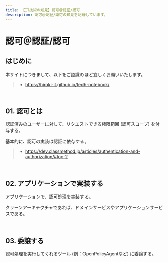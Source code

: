 ```yaml
---
title: 【IT技術の知見】認可＠認証/認可
description: 認可＠認証/認可の知見を記録しています。
---
```


# 認可＠認証/認可

## はじめに

本サイトにつきまして、以下をご認識のほど宜しくお願いいたします。

> - https://hiroki-it.github.io/tech-notebook/

<br>

## 01. 認可とは

認証済みのユーザーに対して、リクエストできる権限範囲 (認可スコープ) を付与する。

基本的に、認可の実装は認証に依存する。

> - https://dev.classmethod.jp/articles/authentication-and-authorization/#toc-2

<br>

## 02. アプリケーションで実装する

アプリケーションで、認可処理を実装する。

クリーンアーキテクチャであれば、ドメインサービスやアプリケーションサービスである。

<br>

## 03. 委譲する

認可処理を実行してくれるツール (例：OpenPolicyAgentなど) に委譲する。

<br>
